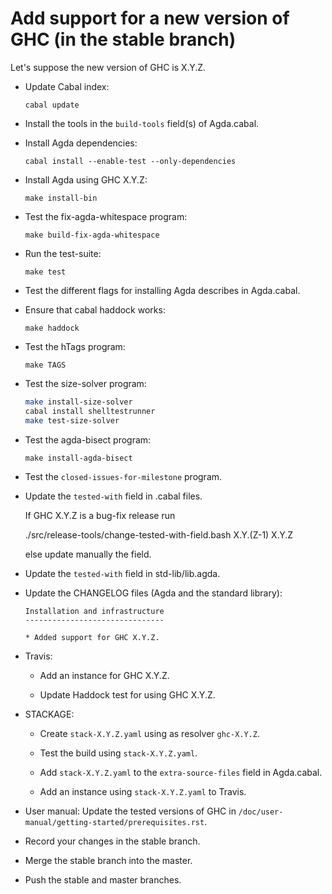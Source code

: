 Add support for a new version of GHC (in the stable branch)
===========================================================

Let's suppose the new version of GHC is X.Y.Z.

* Update Cabal index:

  `cabal update`

* Install the tools in the `build-tools` field(s) of Agda.cabal.

* Install Agda dependencies:

  `cabal install --enable-test --only-dependencies`

* Install Agda using GHC X.Y.Z:

  `make install-bin`

* Test the fix-agda-whitespace program:

  `make build-fix-agda-whitespace`

* Run the test-suite:

  `make test`

* Test the different flags for installing Agda describes in Agda.cabal.

* Ensure that cabal haddock works:

  `make haddock`

* Test the hTags program:

  `make TAGS`

* Test the size-solver program:

  ```bash
  make install-size-solver
  cabal install shelltestrunner
  make test-size-solver
  ```

* Test the agda-bisect program:

  `make install-agda-bisect`

* Test the `closed-issues-for-milestone` program.

* Update the `tested-with` field in .cabal files.

  If GHC X.Y.Z is a bug-fix release run

    ./src/release-tools/change-tested-with-field.bash X.Y.(Z-1) X.Y.Z

  else update manually the field.

* Update the `tested-with` field in std-lib/lib.agda.

* Update the CHANGELOG files (Agda and the standard library):


   ```
   Installation and infrastructure
   -------------------------------

   * Added support for GHC X.Y.Z.
   ```

* Travis:

  - Add an instance for GHC X.Y.Z.

  - Update Haddock test for using GHC X.Y.Z.

* STACKAGE:

  - Create `stack-X.Y.Z.yaml` using as resolver `ghc-X.Y.Z`.

  - Test the build using `stack-X.Y.Z.yaml`.

  - Add `stack-X.Y.Z.yaml` to the `extra-source-files` field in
    Agda.cabal.

  - Add an instance using `stack-X.Y.Z.yaml` to Travis.

* User manual: Update the tested versions of GHC in
  `/doc/user-manual/getting-started/prerequisites.rst`.

* Record your changes in the stable branch.

* Merge the stable branch into the master.

* Push the stable and master branches.
